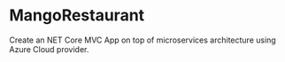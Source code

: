 # MangoRestaurant
 Create an NET Core MVC App on top of microservices architecture using Azure Cloud provider.
